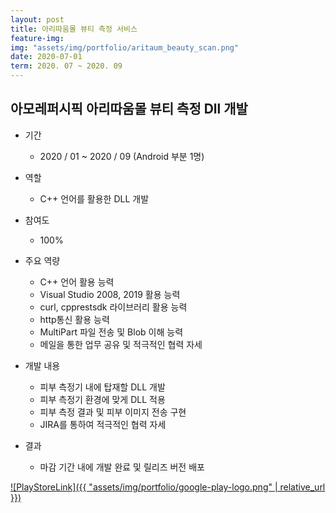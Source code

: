 ```yaml
---
layout: post
title: 아리따움몰 뷰티 측정 서비스
feature-img: 
img: "assets/img/portfolio/aritaum_beauty_scan.png"
date: 2020-07-01
term: 2020. 07 ~ 2020. 09
---
```


## 아모레퍼시픽 아리따움몰 뷰티 측정 Dll 개발

* 기간
    - 2020 / 01 ~ 2020 / 09 (Android 부분 1명)
    
* 역할
    - C++ 언어를 활용한 DLL 개발
    
* 참여도
    - 100%
    
* 주요 역량
    - C++ 언어 활용 능력
    - Visual Studio 2008, 2019 활용 능력
    - curl, cpprestsdk 라이브러리 활용 능력
    - http통신 활용 능력
    - MultiPart 파일 전송 및 Blob 이해 능력
    - 메일을 통한 업무 공유 및 적극적인 협력 자세

* 개발 내용
    - 피부 측정기 내에 탑재할 DLL 개발
    - 피부 측정기 환경에 맞게 DLL 적용
    - 피부 측정 결과 및 피부 이미지 전송 구현
    - JIRA를 통하여 적극적인 협력 자세
    
* 결과
    - 마감 기간 내에 개발 완료 및 릴리즈 버전 배포

[![PlayStoreLink]({{ "assets/img/portfolio/google-play-logo.png" | relative_url }})](https://bit.ly/37kvSbd)
